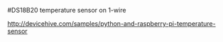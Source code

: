 #DS18B20 temperature sensor on 1-wire

<http://devicehive.com/samples/python-and-raspberry-pi-temperature-sensor>

